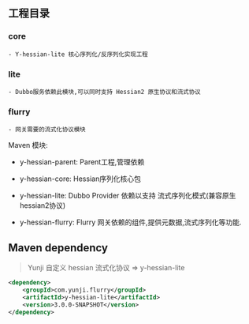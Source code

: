 
## 工程目录

### core
    
    - Y-hessian-lite 核心序列化/反序列化实现工程

### lite
    - Dubbo服务依赖此模块,可以同时支持 Hessian2 原生协议和流式协议

### flurry
    - 网关需要的流式化协议模块
    

Maven 模块:

- y-hessian-parent: Parent工程,管理依赖

- y-hessian-core: Hessian序列化核心包
 
- y-hessian-lite: Dubbo Provider 依赖以支持 流式序列化模式(兼容原生hessian2协议)

- y-hessian-flurry: Flurry 网关依赖的组件,提供元数据,流式序列化等功能.




## Maven dependency

> Yunji 自定义 hessian 流式化协议 => y-hessian-lite
```xml
<dependency>
    <groupId>com.yunji.flurry</groupId>
    <artifactId>y-hessian-lite</artifactId>
    <version>3.0.0-SNAPSHOT</version>
</dependency>
```

